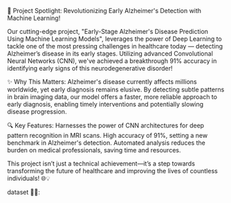 🚀 Project Spotlight: Revolutionizing Early Alzheimer's Detection with Machine Learning!

Our cutting-edge project, "Early-Stage Alzheimer's Disease Prediction Using Machine Learning Models", leverages the power of Deep Learning to tackle one of the most pressing challenges in healthcare today — detecting Alzheimer’s disease in its early stages. Utilizing advanced Convolutional Neural Networks (CNN), we've achieved a breakthrough 91% accuracy in identifying early signs of this neurodegenerative disorder!

✨ Why This Matters:
Alzheimer's disease currently affects millions worldwide, yet early diagnosis remains elusive. By detecting subtle patterns in brain imaging data, our model offers a faster, more reliable approach to early diagnosis, enabling timely interventions and potentially slowing disease progression.

🔍 Key Features: 
Harnesses the power of CNN architectures for deep pattern recognition in MRI scans.
High accuracy of 91%, setting a new benchmark in Alzheimer's detection.
Automated analysis reduces the burden on medical professionals, saving time and resources.

This project isn’t just a technical achievement—it’s a step towards transforming the future of healthcare and improving the lives of countless individuals! 🌐💡

dataset 🔗😊:
